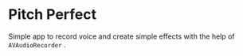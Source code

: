 # Pitch Perfect

Simple app to record voice and create simple effects with the help of  `AVAudioRecorder` . 
